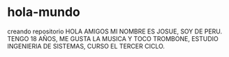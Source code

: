 # hola-mundo
creando repositorio
HOLA AMIGOS
MI NOMBRE ES JOSUE, SOY DE PERU. TENGO 18 AÑOS, 
ME GUSTA LA MUSICA Y TOCO TROMBONE, ESTUDIO
INGENIERIA DE SISTEMAS, CURSO EL TERCER CICLO.
